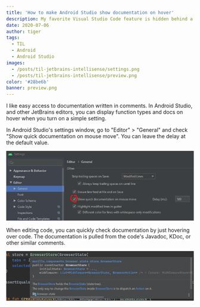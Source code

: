 ```yaml
---
title: 'How to make Android Studio show documentation on hover'
description: My favorite Visual Studio Code feature is hidden behind a setting in Android Studio.
date: 2020-07-06
author: tiger
tags:
  - TIL
  - Android
  - Android Studio
images:
  - /posts/til-jetbrains-intellisense/settings.png
  - /posts/til-jetbrains-intellisense/preview.png
color: '#28be6b'
banner: preview.png
---
```


I like easy access to documentation written in comments. In Android Studio, and other JetBrains editors, you can display function types and docs on hover when you turn on a simple setting.

In Android Studio's settings window, go to "Editor" > "General" and check "Show quick documentation on mouse move". You can leave the delay at the default value.

![Android Studio settings with Show quick documentation on mouse move highlighted](settings.png)

When editing code, you can quickly check documentation by just hovering over code. The documentation is pulled from the code's Javadoc, KDoc, or other similar comments.

![Android Studio displaying function type and documentation on hover](preview.png)
